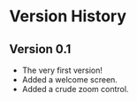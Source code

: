 # Version History
## Version 0.1
* The very first version!
* Added a welcome screen.
* Added a crude zoom control.
